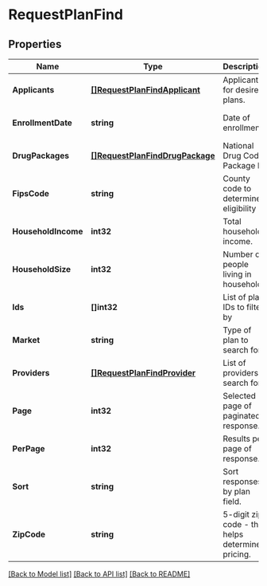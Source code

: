 # RequestPlanFind

## Properties
Name | Type | Description | Notes
------------ | ------------- | ------------- | -------------
**Applicants** | [**[]RequestPlanFindApplicant**](RequestPlanFindApplicant.md) | Applicants for desired plans. | [optional] [default to null]
**EnrollmentDate** | **string** | Date of enrollment | [optional] [default to null]
**DrugPackages** | [**[]RequestPlanFindDrugPackage**](RequestPlanFindDrugPackage.md) | National Drug Code Package Id | [optional] [default to null]
**FipsCode** | **string** | County code to determine eligibility | [optional] [default to null]
**HouseholdIncome** | **int32** | Total household income. | [optional] [default to null]
**HouseholdSize** | **int32** | Number of people living in household. | [optional] [default to null]
**Ids** | **[]int32** | List of plan IDs to filter by | [optional] [default to null]
**Market** | **string** | Type of plan to search for. | [optional] [default to null]
**Providers** | [**[]RequestPlanFindProvider**](RequestPlanFindProvider.md) | List of providers to search for. | [optional] [default to null]
**Page** | **int32** | Selected page of paginated response. | [optional] [default to null]
**PerPage** | **int32** | Results per page of response. | [optional] [default to null]
**Sort** | **string** | Sort responses by plan field. | [optional] [default to null]
**ZipCode** | **string** | 5-digit zip code - this helps determine pricing. | [optional] [default to null]

[[Back to Model list]](../README.md#documentation-for-models) [[Back to API list]](../README.md#documentation-for-api-endpoints) [[Back to README]](../README.md)



